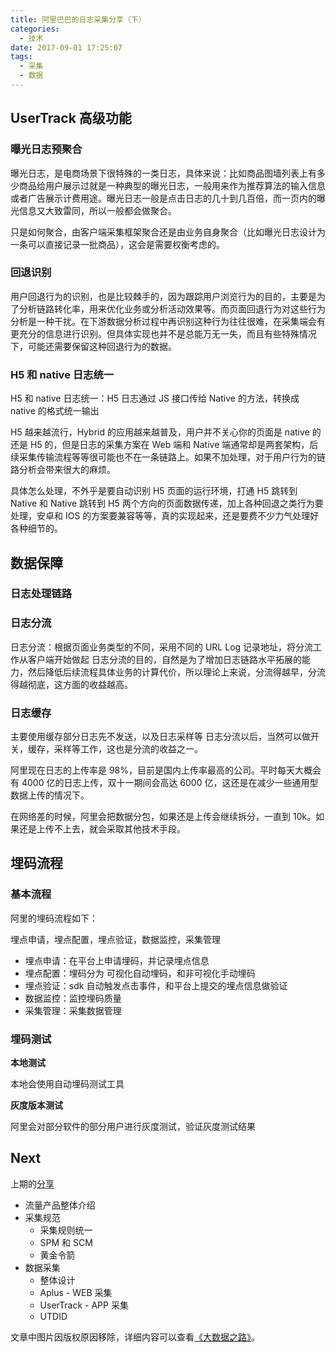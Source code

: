 ```yaml
---
title: 阿里巴巴的日志采集分享（下）
categories:
  - 技术
date: 2017-09-01 17:25:07
tags:
  - 采集
  - 数据
---
```


## UserTrack 高级功能

### 曝光日志预聚合

曝光日志，是电商场景下很特殊的一类日志，具体来说：比如商品图墙列表上有多少商品给用户展示过就是一种典型的曝光日志，一般用来作为推荐算法的输入信息或者广告展示计费用途。曝光日志一般是点击日志的几十到几百倍，而一页内的曝光信息又大致雷同，所以一般都会做聚合。

只是如何聚合，由客户端采集框架聚合还是由业务自身聚合（比如曝光日志设计为一条可以直接记录一批商品），这会是需要权衡考虑的。

### 回退识别

用户回退行为的识别，也是比较棘手的，因为跟踪用户浏览行为的目的，主要是为了分析链路转化率，用来优化业务或分析活动效果等。而页面回退行为对这些行为分析是一种干扰。在下游数据分析过程中再识别这种行为往往很难，在采集端会有更充分的信息进行识别。但具体实现也并不是总能万无一失，而且有些特殊情况下，可能还需要保留这种回退行为的数据。

<!-- ![](http://pics.naaln.com/blog/2019-01-14-031946.jpg) -->

### H5 和 native 日志统一

H5 和 native 日志统一：H5 日志通过 JS 接口传给 Native 的方法，转换成 native 的格式统一输出

H5 越来越流行，Hybrid 的应用越来越普及，用户并不关心你的页面是 native 的还是 H5 的，但是日志的采集方案在 Web 端和 Native 端通常却是两套架构，后续采集传输流程等等很可能也不在一条链路上。如果不加处理，对于用户行为的链路分析会带来很大的麻烦。

具体怎么处理，不外乎是要自动识别 H5 页面的运行环境，打通 H5 跳转到 Native 和 Native 跳转到 H5 两个方向的页面数据传递，加上各种回退之类行为要处理，安卓和 IOS 的方案要兼容等等，真的实现起来，还是要费不少力气处理好各种细节的。

## 数据保障

### 日志处理链路

<!-- ![](http://pics.naaln.com/blog/2019-01-14-031948.jpg) -->

### 日志分流

日志分流：根据页面业务类型的不同，采用不同的 URL Log 记录地址，将分流工作从客户端开始做起
日志分流的目的，自然是为了增加日志链路水平拓展的能力，然后降低后续流程具体业务的计算代价，所以理论上来说，分流得越早，分流得越彻底，这方面的收益越高。

### 日志缓存

主要使用缓存部分日志先不发送，以及日志采样等
日志分流以后，当然可以做开关，缓存，采样等工作，这也是分流的收益之一。

阿里现在日志的上传率是 98%，目前是国内上传率最高的公司。平时每天大概会有 4000 亿的日志上传，双十一期间会高达 6000 亿，这还是在减少一些通用型数据上传的情况下。

在网络差的时候，阿里会把数据分包，如果还是上传会继续拆分，一直到 10k。如果还是上传不上去，就会采取其他技术手段。

## 埋码流程

### 基本流程

阿里的埋码流程如下：

埋点申请，埋点配置，埋点验证，数据监控，采集管理

- 埋点申请：在平台上申请埋码，并记录埋点信息
- 埋点配置：埋码分为 可视化自动埋码，和非可视化手动埋码
- 埋点验证：sdk 自动触发点击事件，和平台上提交的埋点信息做验证
- 数据监控：监控埋码质量
- 采集管理：采集数据管理

### 埋码测试

**本地测试**

本地会使用自动埋码测试工具

**灰度版本测试**

阿里会对部分软件的部分用户进行灰度测试，验证灰度测试结果

## Next

上期的[分享](https://blog.naaln.com/2017/08/alibaba-data-track-2)

- 流量产品整体介绍
- 采集规范
  - 采集规则统一
  - SPM 和 SCM
  - 黄金令箭
- 数据采集
  - 整体设计
  - Aplus - WEB 采集
  - UserTrack - APP 采集
  - UTDID

文章中图片因版权原因移除，详细内容可以查看[《大数据之路》](https://book.douban.com/subject/27074564/)。
